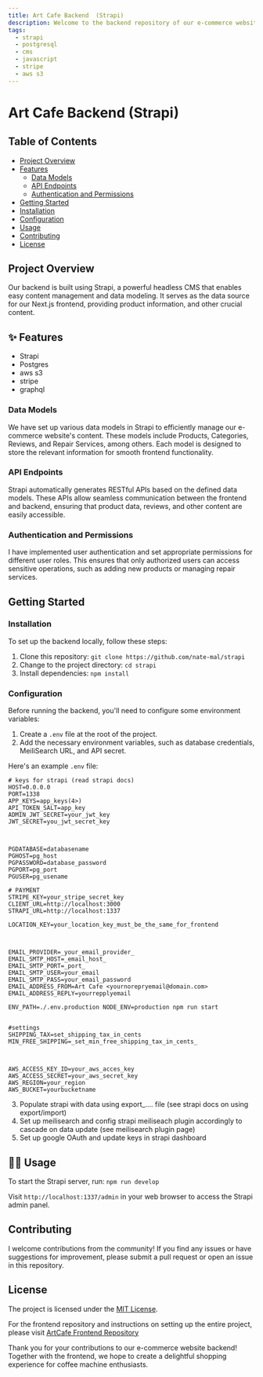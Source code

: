 ```yaml
---
title: Art Cafe Backend  (Strapi) 
description: Welcome to the backend repository of our e-commerce website specialized in selling coffee machine parts, refurbished coffee machines, and offering repair services for coffee machines. This backend, powered by Strapi using a Postgres database and aws s3 for uploads, acts as the headless CMS, managing product listings, descriptions, and more.
tags:
  - strapi
  - postgresql
  - cms
  - javascript
  - stripe
  - aws s3
---
```




# Art Cafe Backend  (Strapi)  



## Table of Contents
- [Project Overview](#project-overview)
- [Features](#features)
  - [Data Models](#data-models)
  - [API Endpoints](#api-endpoints)
  - [Authentication and Permissions](#authentication-and-permissions)
- [Getting Started](#getting-started)
- [Installation](#installation)
- [Configuration](#configuration)
- [Usage](#usage)
- [Contributing](#contributing)
- [License](#license)

## Project Overview
Our backend is built using Strapi, a powerful headless CMS that enables easy content management and data modeling. It serves as the data source for our Next.js frontend, providing product information, and other crucial content.

## ✨ Features

- Strapi
- Postgres
- aws s3
- stripe
- graphql



### Data Models
We have set up various data models in Strapi to efficiently manage our e-commerce website's content. These models include Products, Categories, Reviews, and Repair Services, among others. Each model is designed to store the relevant information for smooth frontend functionality.

### API Endpoints
Strapi automatically generates RESTful APIs based on the defined data models. These APIs allow seamless communication between the frontend and backend, ensuring that product data, reviews, and other content are easily accessible.

### Authentication and Permissions
I have implemented user authentication and set appropriate permissions for different user roles. This ensures that only authorized users can access sensitive operations, such as adding new products or managing repair services.

## Getting Started

### Installation
To set up the backend locally, follow these steps:

1. Clone this repository: `git clone https://github.com/nate-mal/strapi`
2. Change to the project directory: `cd strapi`
3. Install dependencies: `npm install`

### Configuration
Before running the backend, you'll need to configure some environment variables:

1. Create a `.env` file at the root of the project.
2. Add the necessary environment variables, such as database credentials, MeiliSearch URL, and API secret.

Here's an example `.env` file:

```
# keys for strapi (read strapi docs)
HOST=0.0.0.0
PORT=1338
APP_KEYS=app_keys(4>)
API_TOKEN_SALT=app_key
ADMIN_JWT_SECRET=your_jwt_key
JWT_SECRET=you_jwt_secret_key


 
PGDATABASE=databasename
PGHOST=pg_host
PGPASSWORD=database_password
PGPORT=pg_port
PGUSER=pg_usename

# PAYMENT
STRIPE_KEY=your_stripe_secret_key
CLIENT_URL=http://localhost:3000
STRAPI_URL=http://localhost:1337

LOCATION_KEY=your_location_key_must_be_the_same_for_frontend



EMAIL_PROVIDER=_your_email_provider_
EMAIL_SMTP_HOST=_email_host_
EMAIL_SMTP_PORT=_port_
EMAIL_SMTP_USER=your_email
EMAIL_SMTP_PASS=your_email_password
EMAIL_ADDRESS_FROM=Art Cafe <yournorepryemail@domain.com>
EMAIL_ADDRESS_REPLY=yourrepplyemail

ENV_PATH=./.env.production NODE_ENV=production npm run start


#settings
SHIPPING_TAX=set_shipping_tax_in_cents
MIN_FREE_SHIPPING=_set_min_free_shipping_tax_in_cents_



AWS_ACCESS_KEY_ID=your_aws_acces_key
AWS_ACCESS_SECRET=your_aws_secret_key
AWS_REGION=your_region
AWS_BUCKET=yourbucketname
```
3. Populate strapi with data using export_.... file (see strapi docs on using export/import)
4. Set up meilisearch and config strapi meiliseach plugin accordingly to cascade on data update (see meilisearch plugin page)
5. Set up google OAuth and update keys in strapi dashboard

## 💁‍♀️ Usage
To start the Strapi server, run: `npm run develop`

Visit `http://localhost:1337/admin` in your web browser to access the Strapi admin panel.

## Contributing
I welcome contributions from the community! If you find any issues or have suggestions for improvement, please submit a pull request or open an issue in this repository.

## License

The project is licensed under the [MIT License](LICENSE).

For the frontend repository and instructions on setting up the entire project, please visit [ArtCafe Frontend Repository](https://github.com/nate-mal/art-cafe-frontend)

Thank you for your contributions to our e-commerce website backend! Together with the frontend, we hope to create a delightful shopping experience for coffee machine enthusiasts.






















